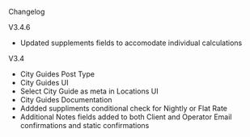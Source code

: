 Changelog

V3.4.6
- Updated supplements fields to accomodate individual calculations

V3.4
- City Guides Post Type
- City Guides UI
- Select City Guide as meta in Locations UI
- City Guides Documentation
- Addded suppliments conditional check for Nightly or Flat Rate
- Additional Notes fields added to both Client and Operator Email confirmations and static confirmations
